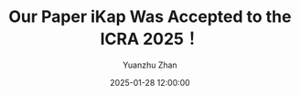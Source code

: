 ---
layout: post
title: "Our Paper iKap Was Accepted to the ICRA 2025！"
date: 2025-01-28 12:00:00
categories: 
  - news
author: "Yuanzhu Zhan"
---